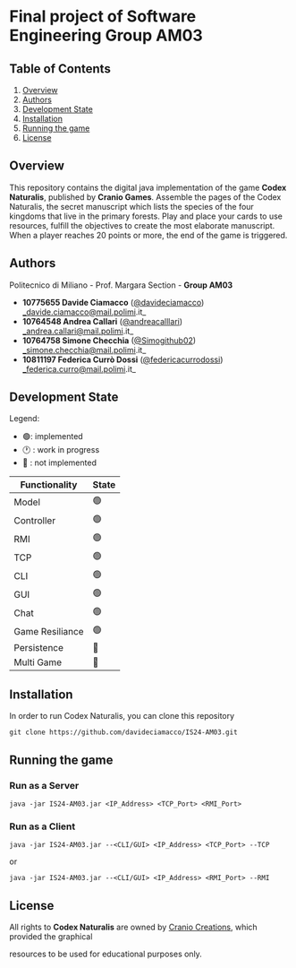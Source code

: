 # Final project of Software Engineering Group AM03

## Table of Contents
1. [Overview](#Overview)
2. [Authors](#Authors)
3. [Development State](#Development-State)
4. [Installation](#Installation)
5. [Running the game](#Running-the-game)
6. [License](#License)

## Overview
This repository contains the digital java implementation of the game **Codex Naturalis**, published by **Cranio Games**.
Assemble the pages of the Codex Naturalis, the secret manuscript which lists the species of the four kingdoms that live in the primary forests. Play and place your cards to use resources, fulfill the objectives to create the most elaborate manuscript. When a player reaches 20 points or more, the end of the game is triggered.

## Authors
Politecnico di Miliano - Prof. Margara Section - **Group AM03**
-  **10775655 Davide Ciamacco**   ([@davideciamacco](https://github.com/davideciamacco)) _davide.ciamacco@mail.polimi.it_
-  **10764548 Andrea Callari** ([@andreacalllari](https://github.com/andreacallari)) _andrea.callari@mail.polimi.it_
-  **10764758 Simone Checchia** ([@Simogithub02](https://github.com/Simogithub02)) _simone.checchia@mail.polimi.it_
-  **10811197 Federica Currò Dossi** ([@federicacurrodossi](https://github.com/federicacurrodossi)) _federica.curro@mail.polimi.it_


## Development State
Legend:

- :green_circle:: implemented
- :clock1: : work in progress
- :stop_sign: : not implemented

| Functionality   | State          |
|-----------------|----------------|
| Model           | :green_circle: |
| Controller      | :green_circle: |
| RMI             | :green_circle: |
| TCP             | :green_circle: |
| CLI             | :green_circle: |
| GUI             | :green_circle:       |
| Chat            | :green_circle: |
| Game Resiliance | :green_circle:     |
| Persistence     | :stop_sign:    |
| Multi Game      | :stop_sign:    |





## Installation
In order to run Codex Naturalis, you can clone this repository
```
git clone https://github.com/davideciamacco/IS24-AM03.git
```

## Running the game

### Run as a Server
```
java -jar IS24-AM03.jar <IP_Address> <TCP_Port> <RMI_Port>
```
### Run as a Client
```
java -jar IS24-AM03.jar --<CLI/GUI> <IP_Address> <TCP_Port> --TCP
```
or
```
java -jar IS24-AM03.jar --<CLI/GUI> <IP_Address> <RMI_Port> --RMI
```

## License
All rights to **Codex Naturalis** are owned by [Cranio Creations](https://www.craniocreations.it/),  which provided the graphical

resources to be used for educational purposes only.
